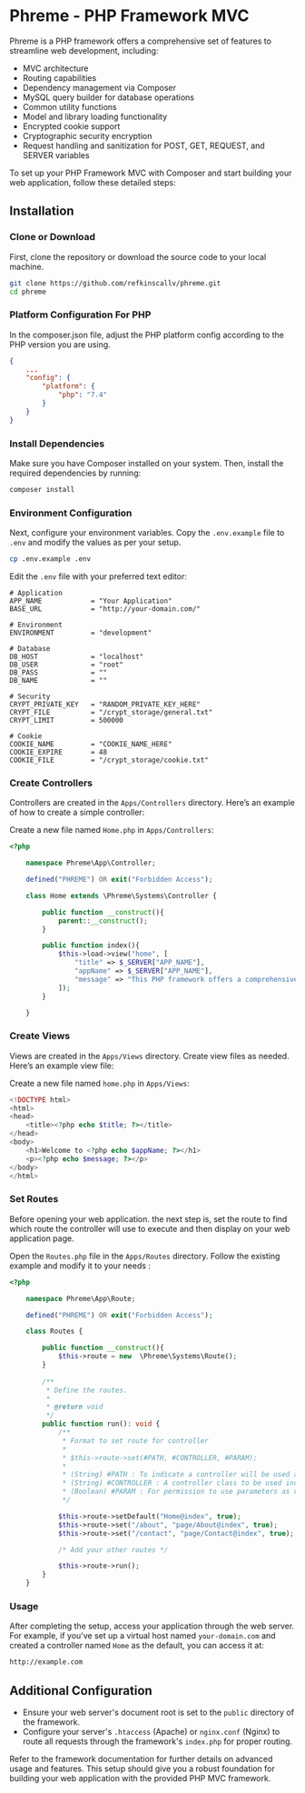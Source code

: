# Phreme - PHP Framework MVC

Phreme is a PHP framework offers a comprehensive set of features to streamline web development, including:

- MVC architecture
- Routing capabilities
- Dependency management via Composer
- MySQL query builder for database operations
- Common utility functions
- Model and library loading functionality
- Encrypted cookie support
- Cryptographic security encryption
- Request handling and sanitization for POST, GET, REQUEST, and SERVER variables

To set up your PHP Framework MVC with Composer and start building your web application, follow these detailed steps:

## Installation

### Clone or Download

First, clone the repository or download the source code to your local machine.

```bash
git clone https://github.com/refkinscallv/phreme.git
cd phreme
```

### Platform Configuration For PHP

In the composer.json file, adjust the PHP platform config according to the PHP version you are using.

```json
{
    ...
    "config": {
        "platform": {
            "php": "7.4"
        }
    }
}

```

### Install Dependencies

Make sure you have Composer installed on your system. Then, install the required dependencies by running:

```bash
composer install
```

### Environment Configuration

Next, configure your environment variables. Copy the `.env.example` file to `.env` and modify the values as per your setup.

```bash
cp .env.example .env
```

Edit the `.env` file with your preferred text editor:

```plaintext
# Application
APP_NAME            = "Your Application"
BASE_URL            = "http://your-domain.com/"

# Environment
ENVIRONMENT         = "development"

# Database
DB_HOST             = "localhost"
DB_USER             = "root"
DB_PASS             = ""
DB_NAME             = ""

# Security
CRYPT_PRIVATE_KEY   = "RANDOM_PRIVATE_KEY_HERE"
CRYPT_FILE          = "/crypt_storage/general.txt"
CRYPT_LIMIT         = 500000

# Cookie
COOKIE_NAME         = "COOKIE_NAME_HERE"
COOKIE_EXPIRE       = 48
COOKIE_FILE         = "/crypt_storage/cookie.txt"
```

### Create Controllers

Controllers are created in the `Apps/Controllers` directory. Here’s an example of how to create a simple controller:

Create a new file named `Home.php` in `Apps/Controllers`:

```php
<?php

    namespace Phreme\App\Controller;

    defined("PHREME") OR exit("Forbidden Access");

    class Home extends \Phreme\Systems\Controller {

        public function __construct(){
            parent::__construct();
        }

        public function index(){
            $this->load->view("home", [
                "title" => $_SERVER["APP_NAME"],
                "appName" => $_SERVER["APP_NAME"],
                "message" => "This PHP framework offers a comprehensive set of features to streamline web development",
            ]);
        }

    }
```

### Create Views

Views are created in the `Apps/Views` directory. Create view files as needed. Here’s an example view file:

Create a new file named `home.php` in `Apps/Views`:

```php
<!DOCTYPE html>
<html>
<head>
    <title><?php echo $title; ?></title>
</head>
<body>
    <h1>Welcome to <?php echo $appName; ?></h1>
    <p><?php echo $message; ?></p>
</body>
</html>
```

### Set Routes

Before opening your web application. the next step is, set the route to find which route the controller will use to execute and then display on your web application page.

Open the `Routes.php` file in the `Apps/Routes` directory. Follow the existing example and modify it to your needs :

```php
<?php

    namespace Phreme\App\Route;

    defined("PHREME") OR exit("Forbidden Access");

    class Routes {

        public function __construct(){
            $this->route = new  \Phreme\Systems\Route();
        }
        
        /**
         * Define the routes.
         * 
         * @return void
         */
        public function run(): void {
            /**
             * Format to set route for controller
             * 
             * $this->route->set(#PATH, #CONTROLLER, #PARAM);
             * 
             * (String) #PATH : To indicate a controller will be used at a specific path in URL
             * (String) #CONTROLLER : A controller class to be used includes the directory where the controller file is located.
             * (Boolean) #PARAM : For permission to use parameters as values ​​in the controller
             */

            $this->route->setDefault("Home@index", true);
            $this->route->set("/about", "page/About@index", true);
            $this->route->set("/contact", "page/Contact@index", true);

            /* Add your other routes */

            $this->route->run();
        }
    }
```

### Usage

After completing the setup, access your application through the web server. For example, if you've set up a virtual host named `your-domain.com` and created a controller named `Home` as the default, you can access it at:

```bash
http://example.com
```

## Additional Configuration

- Ensure your web server's document root is set to the `public` directory of the framework.
- Configure your server's `.htaccess` (Apache) or `nginx.conf` (Nginx) to route all requests through the framework's `index.php` for proper routing.

Refer to the framework documentation for further details on advanced usage and features. This setup should give you a robust foundation for building your web application with the provided PHP MVC framework.